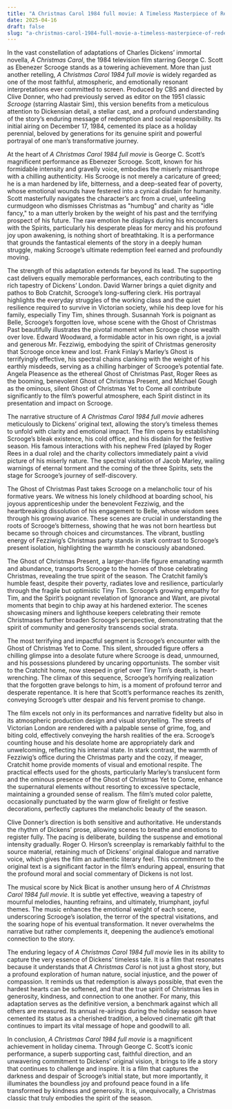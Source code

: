```yaml
---
title: "A Christmas Carol 1984 full movie: A Timeless Masterpiece of Redemption"
date: 2025-04-16
draft: false
slug: "a-christmas-carol-1984-full-movie-a-timeless-masterpiece-of-redemption" 
---
```


In the vast constellation of adaptations of Charles Dickens’ immortal novella, *A Christmas Carol*, the 1984 television film starring George C. Scott as Ebenezer Scrooge stands as a towering achievement. More than just another retelling, *A Christmas Carol 1984 full movie* is widely regarded as one of the most faithful, atmospheric, and emotionally resonant interpretations ever committed to screen. Produced by CBS and directed by Clive Donner, who had previously served as editor on the 1951 classic *Scrooge* (starring Alastair Sim), this version benefits from a meticulous attention to Dickensian detail, a stellar cast, and a profound understanding of the story’s enduring message of redemption and social responsibility. Its initial airing on December 17, 1984, cemented its place as a holiday perennial, beloved by generations for its genuine spirit and powerful portrayal of one man’s transformative journey.

At the heart of *A Christmas Carol 1984 full movie* is George C. Scott’s magnificent performance as Ebenezer Scrooge. Scott, known for his formidable intensity and gravelly voice, embodies the miserly misanthrope with a chilling authenticity. His Scrooge is not merely a caricature of greed; he is a man hardened by life, bitterness, and a deep-seated fear of poverty, whose emotional wounds have festered into a cynical disdain for humanity. Scott masterfully navigates the character’s arc from a cruel, unfeeling curmudgeon who dismisses Christmas as "humbug" and charity as "idle fancy," to a man utterly broken by the weight of his past and the terrifying prospect of his future. The raw emotion he displays during his encounters with the Spirits, particularly his desperate pleas for mercy and his profound joy upon awakening, is nothing short of breathtaking. It is a performance that grounds the fantastical elements of the story in a deeply human struggle, making Scrooge’s ultimate redemption feel earned and profoundly moving.

The strength of this adaptation extends far beyond its lead. The supporting cast delivers equally memorable performances, each contributing to the rich tapestry of Dickens’ London. David Warner brings a quiet dignity and pathos to Bob Cratchit, Scrooge’s long-suffering clerk. His portrayal highlights the everyday struggles of the working class and the quiet resilience required to survive in Victorian society, while his deep love for his family, especially Tiny Tim, shines through. Susannah York is poignant as Belle, Scrooge’s forgotten love, whose scene with the Ghost of Christmas Past beautifully illustrates the pivotal moment when Scrooge chose wealth over love. Edward Woodward, a formidable actor in his own right, is a jovial and generous Mr. Fezziwig, embodying the spirit of Christmas generosity that Scrooge once knew and lost. Frank Finlay’s Marley’s Ghost is terrifyingly effective, his spectral chains clanking with the weight of his earthly misdeeds, serving as a chilling harbinger of Scrooge’s potential fate. Angela Pleasence as the ethereal Ghost of Christmas Past, Roger Rees as the booming, benevolent Ghost of Christmas Present, and Michael Gough as the ominous, silent Ghost of Christmas Yet to Come all contribute significantly to the film’s powerful atmosphere, each Spirit distinct in its presentation and impact on Scrooge.

The narrative structure of *A Christmas Carol 1984 full movie* adheres meticulously to Dickens’ original text, allowing the story’s timeless themes to unfold with clarity and emotional impact. The film opens by establishing Scrooge’s bleak existence, his cold office, and his disdain for the festive season. His famous interactions with his nephew Fred (played by Roger Rees in a dual role) and the charity collectors immediately paint a vivid picture of his miserly nature. The spectral visitation of Jacob Marley, wailing warnings of eternal torment and the coming of the three Spirits, sets the stage for Scrooge’s journey of self-discovery.

The Ghost of Christmas Past takes Scrooge on a melancholic tour of his formative years. We witness his lonely childhood at boarding school, his joyous apprenticeship under the benevolent Fezziwig, and the heartbreaking dissolution of his engagement to Belle, whose wisdom sees through his growing avarice. These scenes are crucial in understanding the roots of Scrooge’s bitterness, showing that he was not born heartless but became so through choices and circumstances. The vibrant, bustling energy of Fezziwig’s Christmas party stands in stark contrast to Scrooge’s present isolation, highlighting the warmth he consciously abandoned.

The Ghost of Christmas Present, a larger-than-life figure emanating warmth and abundance, transports Scrooge to the homes of those celebrating Christmas, revealing the true spirit of the season. The Cratchit family’s humble feast, despite their poverty, radiates love and resilience, particularly through the fragile but optimistic Tiny Tim. Scrooge’s growing empathy for Tim, and the Spirit’s poignant revelation of Ignorance and Want, are pivotal moments that begin to chip away at his hardened exterior. The scenes showcasing miners and lighthouse keepers celebrating their remote Christmases further broaden Scrooge’s perspective, demonstrating that the spirit of community and generosity transcends social strata.

The most terrifying and impactful segment is Scrooge’s encounter with the Ghost of Christmas Yet to Come. This silent, shrouded figure offers a chilling glimpse into a desolate future where Scrooge is dead, unmourned, and his possessions plundered by uncaring opportunists. The somber visit to the Cratchit home, now steeped in grief over Tiny Tim’s death, is heart-wrenching. The climax of this sequence, Scrooge’s horrifying realization that the forgotten grave belongs to him, is a moment of profound terror and desperate repentance. It is here that Scott’s performance reaches its zenith, conveying Scrooge’s utter despair and his fervent promise to change.

The film excels not only in its performances and narrative fidelity but also in its atmospheric production design and visual storytelling. The streets of Victorian London are rendered with a palpable sense of grime, fog, and biting cold, effectively conveying the harsh realities of the era. Scrooge’s counting house and his desolate home are appropriately dark and unwelcoming, reflecting his internal state. In stark contrast, the warmth of Fezziwig’s office during the Christmas party and the cozy, if meager, Cratchit home provide moments of visual and emotional respite. The practical effects used for the ghosts, particularly Marley’s translucent form and the ominous presence of the Ghost of Christmas Yet to Come, enhance the supernatural elements without resorting to excessive spectacle, maintaining a grounded sense of realism. The film’s muted color palette, occasionally punctuated by the warm glow of firelight or festive decorations, perfectly captures the melancholic beauty of the season.

Clive Donner’s direction is both sensitive and authoritative. He understands the rhythm of Dickens’ prose, allowing scenes to breathe and emotions to register fully. The pacing is deliberate, building the suspense and emotional intensity gradually. Roger O. Hirson’s screenplay is remarkably faithful to the source material, retaining much of Dickens’ original dialogue and narrative voice, which gives the film an authentic literary feel. This commitment to the original text is a significant factor in the film’s enduring appeal, ensuring that the profound moral and social commentary of Dickens is not lost.

The musical score by Nick Bicat is another unsung hero of *A Christmas Carol 1984 full movie*. It is subtle yet effective, weaving a tapestry of mournful melodies, haunting refrains, and ultimately, triumphant, joyful themes. The music enhances the emotional weight of each scene, underscoring Scrooge’s isolation, the terror of the spectral visitations, and the soaring hope of his eventual transformation. It never overwhelms the narrative but rather complements it, deepening the audience’s emotional connection to the story.

The enduring legacy of *A Christmas Carol 1984 full movie* lies in its ability to capture the very essence of Dickens’ timeless tale. It is a film that resonates because it understands that *A Christmas Carol* is not just a ghost story, but a profound exploration of human nature, social injustice, and the power of compassion. It reminds us that redemption is always possible, that even the hardest hearts can be softened, and that the true spirit of Christmas lies in generosity, kindness, and connection to one another. For many, this adaptation serves as the definitive version, a benchmark against which all others are measured. Its annual re-airings during the holiday season have cemented its status as a cherished tradition, a beloved cinematic gift that continues to impart its vital message of hope and goodwill to all.

In conclusion, *A Christmas Carol 1984 full movie* is a magnificent achievement in holiday cinema. Through George C. Scott’s iconic performance, a superb supporting cast, faithful direction, and an unwavering commitment to Dickens’ original vision, it brings to life a story that continues to challenge and inspire. It is a film that captures the darkness and despair of Scrooge’s initial state, but more importantly, it illuminates the boundless joy and profound peace found in a life transformed by kindness and generosity. It is, unequivocally, a Christmas classic that truly embodies the spirit of the season.